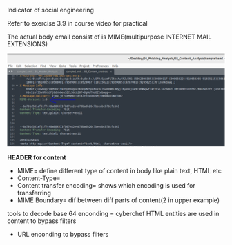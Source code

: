 Indicator of social engineering

Refer to exercise 3.9 in course video for practical

The actual body email consist of is MIME(multipurpose INTERNET MAIL EXTENSIONS)

<img src="Pasted image 20250928151401.png">

**HEADER for content**
- MIME= define different type of content in body like plain text, HTML etc
- Content-Type= 
- Content transfer encoding= shows which encoding is used for transferring
- MIME Boundary= dif between diff parts of content(2 in upper example)


tools to decode base 64 enconding = cyberchef
HTML entities  are used in content to bypass filters

- URL enconding to bypass filters